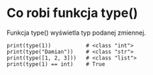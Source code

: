 # Co robi funkcja type()  
Funkcja type() wyświetla typ podanej zmiennej.  
  
```
print(type(1))           # <class "int">
print(type("Damian"))    # <class "str"> 
print(type([1, 2, 3]))   # <class "list">
print(type(1) == int)    # True
 ```
